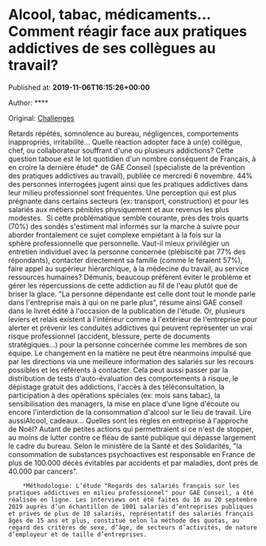 
# Alcool, tabac, médicaments... Comment réagir face aux pratiques addictives de ses collègues au travail?

Published at: **2019-11-06T16:15:26+00:00**

Author: ****

Original: [Challenges](https://www.challenges.fr/entreprise/vie-de-bureau/alcool-cannabis-medicaments-tabac-comment-reagir-face-aux-pratiques-addictives-de-ses-collegues-au-travail_683429)

Retards répétés, somnolence au bureau, négligences, comportements inappropriés, irritabilité... Quelle réaction adopter face à un(e) collègue, chef, ou collaborateur souffrant d'une ou plusieurs addictions? Cette question taboue est le lot quotidien d'un nombre conséquent de Français, à en croire la dernière étude* de GAE Conseil (spécialiste de la prévention des pratiques addictives au travail), publiée ce mercredi 6 novembre. 44% des personnes interrogées jugent ainsi que les pratiques addictives dans leur milieu professionnel sont fréquentes. Une perception qui est plus prégnante dans certains secteurs (ex: transport, construction) et pour les salariés aux métiers pénibles physiquement et aux revenus les plus modestes. 
Si cette problématique semble courante, près des trois quarts (70%) des sondés s'estiment mal informés sur la marche à suivre pour aborder frontalement ce sujet complexe empiétant à la fois sur la sphère professionnelle que personnelle. Vaut-il mieux privilégier un entretien individuel avec la personne concernée (plébiscité par 77% des répondants), contacter directement sa famille (comme le feraient 57%), faire appel au supérieur hiérarchique, à la médecine du travail, au service ressources humaines? Démunis, beaucoup préfèrent éviter le problème et gérer les répercussions de cette addiction au fil de l'eau plutôt que de briser la glace. "La personne dépendante est celle dont tout le monde parle dans l'entreprise mais à qui on ne parle plus", résume ainsi GAE conseil dans le livret édité à l'occasion de la publication de l'étude.
Or, plusieurs leviers et relais existent à l'intérieur comme à l'extérieur de l'entreprise pour alerter et prévenir les conduites addictives qui peuvent représenter un vrai risque professionnel (accident, blessure, perte de documents stratégiques...) pour la personne concernée comme les membres de son équipe. Le changement en la matière ne peut être néanmoins impulsé que par les directions via une meilleure information des salariés sur les recours possibles et les référents à contacter. Cela peut aussi passer par la distribution de tests d'auto-évaluation des comportements à risque, le dépistage gratuit des addictions, l'accès à des téléconsultation, la participation à des opérations spéciales (ex: mois sans tabac), la sensibilisation des managers, la mise en place d'une ligne d'écoute ou encore l'interdiction de la consommation d'alcool sur le lieu de travail.
Lire aussiAlcool, cadeaux... Quelles sont les règles en entreprise à l'approche de Noël?
Autant de petites actions qui permettraient si ce n'est de stopper, au moins de lutter contre ce fléau de santé publique qui dépasse largement le cadre du bureau. Selon le ministère de la Santé et des Solidarités, "la consommation de substances psychoactives est responsable en France de plus de 100.000 décès évitables par accidents et par maladies, dont près de 40.000 par cancers".

        *Méthodologie: L’étude "Regards des salariés français sur les pratiques addictives en milieu professionnel" pour GAE Conseil, a été réalisée en ligne. Les interviews ont été faites du 16 au 20 septembre 2019 auprès d’un échantillon de 1001 salariés d’entreprises publiques et prives de plus de 10 salariés, représentatif des salariés français âgés de 15 ans et plus, constitué selon la méthode des quotas, au regard des critères de sexe, d’âge, de secteurs d’activités, de nature d’employeur et de taille d’entreprises.
      
